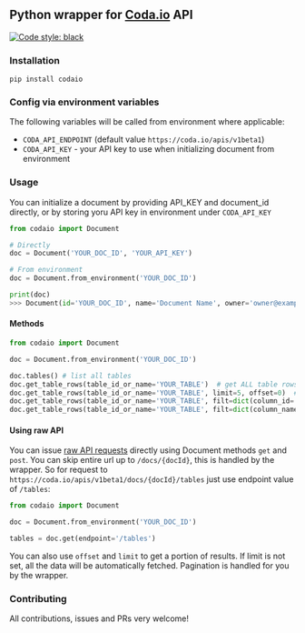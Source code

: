 ## Python wrapper for [Coda.io](https://coda.io) API

[![Code style: black](https://img.shields.io/badge/code%20style-black-000000.svg)](https://github.com/psf/black)

### Installation
```shell script
pip install codaio
```

### Config via environment variables
The following variables will be called from environment where applicable:

* `CODA_API_ENDPOINT` (default value `https://coda.io/apis/v1beta1`)
* `CODA_API_KEY` - your API key to use when initializing document from environment

### Usage
You can initialize a document by providing API_KEY and document_id directly, or by storing yoru API key in environment under `CODA_API_KEY`

```python
from codaio import Document

# Directly
doc = Document('YOUR_DOC_ID', 'YOUR_API_KEY')

# From environment
doc = Document.from_environment('YOUR_DOC_ID')

print(doc)
>>> Document(id='YOUR_DOC_ID', name='Document Name', owner='owner@example.com', browser_link='https://coda.io/d/URL')
```

#### Methods

```python
from codaio import Document

doc = Document.from_environment('YOUR_DOC_ID')

doc.tables() # list all tables
doc.get_table_rows(table_id_or_name='YOUR_TABLE')  # get ALL table rows
doc.get_table_rows(table_id_or_name='YOUR_TABLE', limit=5, offset=0)  # get first 5 rows from API
doc.get_table_rows(table_id_or_name='YOUR_TABLE', filt=dict(column_id='COLUMN_ID', value='FILTER_VALUE')) # fitler by column value using column_id
doc.get_table_rows(table_id_or_name='YOUR_TABLE', filt=dict(column_name='COLUMN_NAME', value='FILTER_VALUE')) # fitler by column value using column name

```

#### Using raw API

You can issue [raw API requests](https://coda.io/developers/apis/v1beta1#tag/Docs) directly using Document methods `get` and `post`. You can skip entire url up to `/docs/{docId}`, this is handled by the wrapper. So for request to `https://coda.io/apis/v1beta1/docs/{docId}/tables` just use endpoint value of `/tables`:

```python
from codaio import Document

doc = Document.from_environment('YOUR_DOC_ID')

tables = doc.get(endpoint='/tables')
```

You can also use `offset` and `limit` to get a portion of results. If limit is not set, all the data will be automatically fetched. Pagination is handled for you by the wrapper.

### Contributing
All contributions, issues and PRs very welcome!

